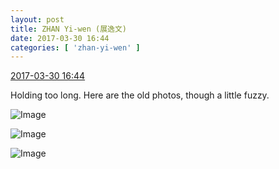 ```yaml
---
layout: post
title: ZHAN Yi-wen (展逸文)
date: 2017-03-30 16:44
categories: [ 'zhan-yi-wen' ]
---
```


<div class="weibo-info">
  <a href="http://weibo.com/6108090526/ECcn93PZw">2017-03-30 16:44</a>
</div>

Holding too long. Here are the old photos, though a little fuzzy.

<!-- more -->

![Image](http://wx4.sinaimg.cn/mw690/006FmVn8gy1fe4ylc6nk4j30k00zktco.jpg)

![Image](http://wx1.sinaimg.cn/mw690/006FmVn8gy1fe4ylds7rfj30k00zkn16.jpg)

![Image](http://wx3.sinaimg.cn/mw690/006FmVn8gy1fe4ylgg71nj30zk0k0gpp.jpg)
